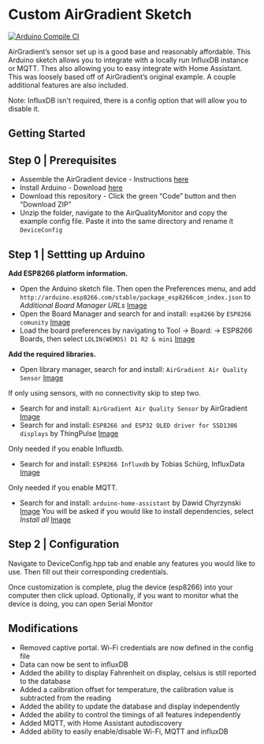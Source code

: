 # Custom AirGradient Sketch

[![Arduino Compile CI](../../actions/workflows/Arduino_CI.yml/badge.svg)](../../actions/workflows/Arduino_CI.yml)

AirGradient’s sensor set up is a good base and reasonably affordable. This Arduino sketch allows you to integrate with a locally run InfluxDB instance or MQTT. Thes also allowing you to easy integrate with Home Assistant. This was loosely based off of AirGradient’s original example. A couple additional features are also included.

Note: InfluxDB isn't required, there is a config option that will allow you to disable it.

## Getting Started

## Step 0 | Prerequisites

- Assemble the AirGradient device - Instructions [here](https://www.airgradient.com/diy/)
- Install Arduino - Download [here](https://www.arduino.cc/en/software)
- Download this repository - Click the green “Code” button and then “Download ZIP”
- Unzip the folder, navigate to the AirQualityMonitor and copy the example config file. Paste it into the same directory and rename it `DeviceConfig`

## Step 1 | Settting up Arduino

**Add ESP8266 platform information.**

- Open the Arduino sketch file. Then open the Preferences menu, and add `http://arduino.esp8266.com/stable/package_esp8266com_index.json` to *Additional Board Manager URLs* [Image](./Images/Preferences.png)
- Open the Board Manager and search for and install: `esp8266` by `ESP8266 comunity` [Image](./Images/BoardManager.png)
- Load the board preferences by navigating to Tool -> Board: -> ESP8266 Boards, then select `LOLIN(WEMOS) D1 R2 & mini` [Image](./Images/BM-D1mini.png)

**Add the required libraries.**

- Open library manager, search for and install: `AirGradient Air Quality Sensor` [Image](./Images/LM-AirGradient.png)

If only using sensors, with no connectivity skip to step two.

- Search for and install: `AirGradient Air Quality Sensor` by AirGradient [Image](./Images/LM-AirGradient.png)
- Search for and install: `ESP8266 and ESP32 OLED driver for SSD1306 displays` by ThingPulse [Image](./Images/LM-OLED.png)

Only needed if you enable Influxdb.

- Search for and install: `ESP8266 Influxdb` by Tobias Schürg, InfluxData [Image](./Images/LM-Influxdb.png)

Only needed if you enable MQTT.

- Search for and install: `arduino-home-assistant` by Dawid Chyrzynski [Image](./Images/LM-HA.png) You will be asked if you would like to install dependencies, select *Install all* [Image](./Images/LM-Dependencies.png)

## Step 2 | Configuration

Navigate to DeviceConfig.hpp tab and enable any features you would like to use. Then fill out their corresponding credentials.

Once customization is complete, plug the device (esp8266) into your computer then click upload. Optionally, if you want to monitor what the device is doing, you can open Serial Monitor

## Modifications

- Removed captive portal. Wi-Fi credentials are now defined in the config file
- Data can now be sent to influxDB
- Added the ability to display Fahrenheit on display, celsius is still reported to the database
- Added a calibration offset for temperature, the calibration value is subtracted from the reading
- Added the ability to update the database and display independently
- Added the ability to control the timings of all features independently
- Added MQTT, with Home Assistant autodiscovery
- Added ability to easily enable/disable Wi-Fi, MQTT and influxDB
